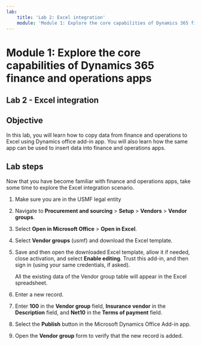 ```yaml
---
lab:
    title: 'Lab 2: Excel integration'
    module: 'Module 1: Explore the core capabilities of Dynamics 365 finance and operations apps'
---
```


# Module 1: Explore the core capabilities of Dynamics 365 finance and operations apps

## Lab 2 - Excel integration

## Objective

In this lab, you will learn how to copy data from finance and operations to Excel using Dynamics office add-in app. You will also learn how the same app can be used to insert data into finance and operations apps.

## Lab steps

Now that you have become familiar with finance and operations apps, take some time to explore the Excel integration scenario.

1. Make sure you are in the USMF legal entity 

2. Navigate to **Procurement and sourcing** > **Setup** > **Vendors** > **Vendor groups**.

3. Select **Open in Microsoft Office** > **Open in Excel**.

4. Select **Vendor groups** (usmf) and download the Excel template.

5. Save and then open the downloaded Excel template, allow it if needed, close activation, and select **Enable editing**. Trust this add-in, and then sign in (using your same credentials, if asked).

	All the existing data of the Vendor group table will appear in the Excel spreadsheet.

6.  Enter a new record.

7. Enter **100** in the **Vendor group** field, **Insurance vendor** in the **Description** field, and **Net10** in the **Terms of payment** field.

8. Select the **Publish** button in the Microsoft Dynamics Office Add-in app.

9. Open the **Vendor group** form to verify that the new record is added.

